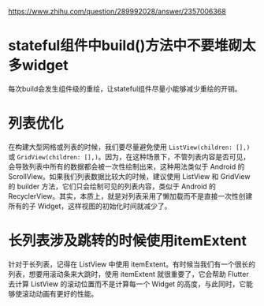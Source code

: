 https://www.zhihu.com/question/289992028/answer/2357006368


# stateful组件中build()方法中不要堆砌太多widget
每次build会发生组件级的重绘，让stateful组件尽量小能够减少重绘的开销。  

# 列表优化
在构建大型网格或列表的时候，我们要尽量避免使用 `ListView(children: [],)` 或 `GridView(children: [],)`。因为，在这种场景下，不管列表内容是否可见，会导致列表中所有的数据都会被一次性绘制出来，这种用法类似于 Android 的 ScrollView。如果我们列表数据比较大的时候，建议使用 ListView 和 GridView 的 builder 方法，它们只会绘制可见的列表内容，类似于 Android 的 RecyclerView。其实，本质上，就是对列表采用了懒加载而不是直接一次性创建所有的子 Widget，这样视图的初始化时间就减少了。

# 长列表涉及跳转的时候使用itemExtent
针对于长列表，记得在 ListView 中使用 itemExtent。有时候当我们有一个很长的列表，想要用滚动条来大跳时，使用 itemExtent 就很重要了，它会帮助 Flutter 去计算 ListView 的滚动位置而不是计算每一个 Widget 的高度，与此同时，它能够使滚动动画有更好的性能。
